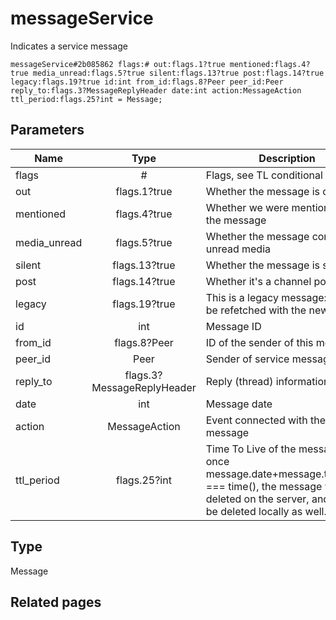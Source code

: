 # messageService
Indicates a service message

```
messageService#2b085862 flags:# out:flags.1?true mentioned:flags.4?true media_unread:flags.5?true silent:flags.13?true post:flags.14?true legacy:flags.19?true id:int from_id:flags.8?Peer peer_id:Peer reply_to:flags.3?MessageReplyHeader date:int action:MessageAction ttl_period:flags.25?int = Message;
```

## Parameters
| Name | Type | Description |
| ---- | :----: | ----------- |
| flags | # | Flags, see TL conditional fields |
| out | flags.1?true | Whether the message is outgoing |
| mentioned | flags.4?true | Whether we were mentioned in the message |
| media_unread | flags.5?true | Whether the message contains unread media |
| silent | flags.13?true | Whether the message is silent |
| post | flags.14?true | Whether it's a channel post |
| legacy | flags.19?true | This is a legacy message: it has to be refetched with the new layer |
| id | int | Message ID |
| from_id | flags.8?Peer | ID of the sender of this message |
| peer_id | Peer | Sender of service message |
| reply_to | flags.3?MessageReplyHeader | Reply (thread) information |
| date | int | Message date |
| action | MessageAction | Event connected with the service message |
| ttl_period | flags.25?int | Time To Live of the message, once message.date+message.ttl_period === time(), the message will be deleted on the server, and must be deleted locally as well. |


## Type
Message

## Related pages

